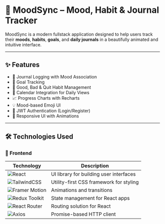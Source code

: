 # 🧠 MoodSync – Mood, Habit & Journal Tracker

MoodSync is a modern fullstack application designed to help users track their **moods**, **habits**, **goals**, and **daily journals** in a beautifully animated and intuitive interface.

---

## ✨ Features

- 📝 Journal Logging with Mood Association
- 🎯 Goal Tracking
- 🔄 Good, Bad & Quit Habit Management
- 📅 Calendar Integration for Daily Views
- 📈 Progress Charts with Recharts
- 💡 Mood-based Emoji UI
- 🔐 JWT Authentication (Login/Register)
- 🎨 Responsive UI with Animations

---
## 🛠️ Technologies Used

### 🚀 Frontend

| Technology             | Description                                        |
|------------------------|----------------------------------------------------|
| ![React](https://img.shields.io/badge/React-20232A?logo=react&logoColor=61DAFB) | UI library for building user interfaces |
| ![TailwindCSS](https://img.shields.io/badge/Tailwind_CSS-06B6D4?logo=tailwind-css&logoColor=white) | Utility-first CSS framework for styling |
| ![Framer Motion](https://img.shields.io/badge/Framer_Motion-black?logo=framer&logoColor=white) | Animations and transitions |
| ![Redux Toolkit](https://img.shields.io/badge/Redux_Toolkit-593D88?logo=redux&logoColor=white) | State management for React apps |
| ![React Router](https://img.shields.io/badge/React_Router-CA4245?logo=react-router&logoColor=white) | Routing solution for React |
| ![Axios](https://img.shields.io/badge/Axios-5A29E4?logo=axios&logoColor=white) | Promise-based HTTP client |


